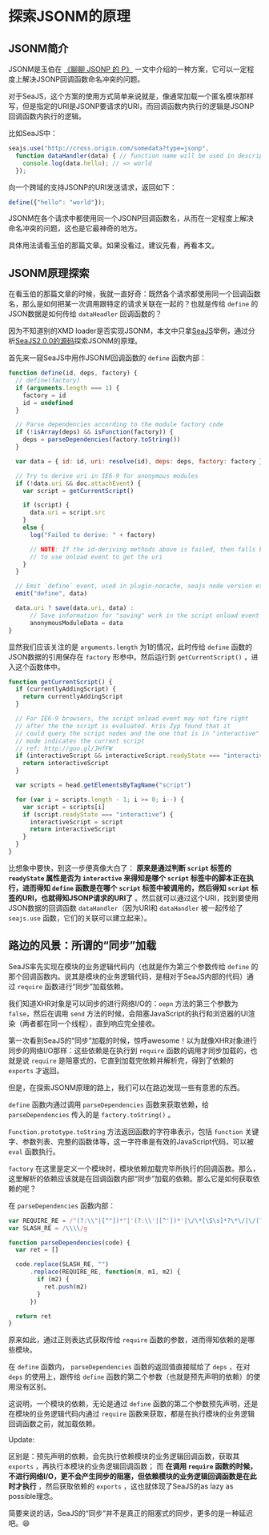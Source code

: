# 探索JSONM的原理

## JSONM简介

JSONM是玉伯在 [《聊聊 JSONP 的 P》](https://github.com/lifesinger/lifesinger.github.com/issues/118) 一文中介绍的一种方案，它可以一定程度上解决JSONP回调函数命名冲突的问题。

对于SeaJS，这个方案的使用方式简单来说就是，像通常加载一个匿名模块那样写，但是指定的URI是JSONP要请求的URI，而回调函数内执行的逻辑是JSONP回调函数内执行的逻辑。

比如SeaJS中：

```JavaScript
seajs.use("http://cross.origin.com/somedata?type=jsonp",
  function dataHandler(data) { // function name will be used in description below
    console.log(data.hello); // => world
  });
```

向一个跨域的支持JSONP的URI发送请求，返回如下：

```JavaScript
define({"hello": "world"});
```

JSONM在各个请求中都使用同一个JSONP回调函数名，从而在一定程度上解决命名冲突的问题，这也是它最神奇的地方。

具体用法请看玉伯的那篇文章。如果没看过，建议先看，再看本文。

## JSONM原理探索

在看玉伯的那篇文章的时候，我就一直好奇：既然各个请求都使用同一个回调函数名，那么是如何把某一次调用跟特定的请求关联在一起的？也就是传给 `define` 的JSON数据是如何传给 `dataHeadler` 回调函数的？

因为不知道别的XMD loader是否实现JSONM，本文中只拿[SeaJS](https://github.com/seajs/seajs)举例，通过分析[SeaJS2.0.0的源码](https://github.com/seajs/seajs/blob/2.0.0/dist/sea-debug.js)探索JSONM的原理。

首先来一窥SeaJS中用作JSONM回调函数的 `define` 函数内部：

```JavaScript
function define(id, deps, factory) {
  // define(factory)
  if (arguments.length === 1) {
    factory = id
    id = undefined
  }

  // Parse dependencies according to the module factory code
  if (!isArray(deps) && isFunction(factory)) {
    deps = parseDependencies(factory.toString())
  }

  var data = { id: id, uri: resolve(id), deps: deps, factory: factory }

  // Try to derive uri in IE6-9 for anonymous modules
  if (!data.uri && doc.attachEvent) {
    var script = getCurrentScript()

    if (script) {
      data.uri = script.src
    }
    else {
      log("Failed to derive: " + factory)

      // NOTE: If the id-deriving methods above is failed, then falls back
      // to use onload event to get the uri
    }
  }

  // Emit `define` event, used in plugin-nocache, seajs node version etc
  emit("define", data)

  data.uri ? save(data.uri, data) :
      // Save information for "saving" work in the script onload event
      anonymousModuleData = data
}
```

显然我们应该关注的是 `arguments.length` 为1的情况，此时传给 `define` 函数的JSON数据的引用保存在 `factory` 形参中。然后运行到 `getCurrentScript()` ，进入这个函数体中。

```JavaScript
function getCurrentScript() {
  if (currentlyAddingScript) {
    return currentlyAddingScript
  }

  // For IE6-9 browsers, the script onload event may not fire right
  // after the the script is evaluated. Kris Zyp found that it
  // could query the script nodes and the one that is in "interactive"
  // mode indicates the current script
  // ref: http://goo.gl/JHfFW
  if (interactiveScript && interactiveScript.readyState === "interactive") {
    return interactiveScript
  }

  var scripts = head.getElementsByTagName("script")

  for (var i = scripts.length - 1; i >= 0; i--) {
    var script = scripts[i]
    if (script.readyState === "interactive") {
      interactiveScript = script
      return interactiveScript
    }
  }
}
```

比想象中要快，到这一步便真像大白了： **原来是通过判断 `script` 标签的 `readyState` 属性是否为 `interactive` 来得知是哪个 `script` 标签中的脚本正在执行，进而得知 `define` 函数是在哪个 `script` 标签中被调用的，然后得知 `script` 标签的URI，也就得知JSONP请求的URI了** 。然后就可以通过这个URI，找到要使用JSON数据的回调函数 `dataHandler`（因为URI和 `dataHandler` 被一起传给了 `seajs.use` 函数，它们的关联可以建立起来）。


## 路边的风景：所谓的“同步”加载

SeaJS率先实现在模块的业务逻辑代码内（也就是作为第三个参数传给 `define` 的那个回调函数内。说其是模块的业务逻辑代码，是相对于SeaJS内部的代码）通过 `require` 函数进行“同步”加载依赖。

我们知道XHR对象是可以同步的进行网络I/O的：`oepn` 方法的第三个参数为 `false`，然后在调用 `send` 方法的时候，会阻塞JavaScript的执行和浏览器的UI渲染（两者都在同一个线程），直到响应完全接收。

第一次看到SeaJS的“同步”加载的时候，惊呼awesome！以为就像XHR对象进行同步的网络I/O那样：这些依赖是在执行到 `require` 函数的调用才同步加载的，也就是说 `require` 是阻塞式的，它直到加载完依赖并解析完，得到了依赖的 `exports` 才返回。

但是，在探索JSONM原理的路上，我们可以在路边发现一些有意思的东西。

`define` 函数内通过调用 `parseDependencies` 函数来获取依赖，给 `parseDependencies` 传入的是 `factory.toString()` 。

`Function.prototype.toString` 方法返回函数的字符串表示，包括 `function` 关键字、参数列表、完整的函数体等，这一字符串是有效的JavaScript代码，可以被 `eval` 函数执行。

`factory` 在这里是定义一个模块时，模块依赖加载完毕所执行的回调函数。那么，这里解析的依赖应该就是在回调函数内部“同步”加载的依赖。那么它是如何获取依赖的呢？

在 `parseDependencies` 函数内部：

```JavaScript
var REQUIRE_RE = /"(?:\\"|[^"])*"|'(?:\\'|[^'])*'|\/\*[\S\s]*?\*\/|\/(?:\\\/|[^/\r\n])+\/(?=[^\/])|\/\/.*|\.\s*require|(?:^|[^$])\brequire\s*\(\s*(["'])(.+?)\1\s*\)/g
var SLASH_RE = /\\\\/g

function parseDependencies(code) {
  var ret = []

  code.replace(SLASH_RE, "")
      .replace(REQUIRE_RE, function(m, m1, m2) {
        if (m2) {
          ret.push(m2)
        }
      })

  return ret
}
```

原来如此，通过正则表达式获取传给 `require` 函数的参数，进而得知依赖的是哪些模块。

在 `define` 函数内， `parseDependencies` 函数的返回值直接赋给了 `deps` ，在对 `deps` 的使用上，跟传给 `define` 函数的第二个参数（也就是预先声明的依赖）的使用没有区别。

这说明，一个模块的依赖，无论是通过 `define` 函数的第二个参数预先声明，还是在模块的业务逻辑代码内通过 `require` 函数来获取，都是在执行模块的业务逻辑回调函数之前，就加载依赖。

Update:

区别是：预先声明的依赖，会先执行依赖模块的业务逻辑回调函数，获取其 `exports` ，再执行本模块的业务逻辑回调函数； 而 **在调用 `require` 函数的时候，不进行网络I/O，更不会产生同步的阻塞，但依赖模块的业务逻辑回调函数是在此时才执行** ，然后获取依赖的 `exports` ，这也就体现了SeaJS的as lazy as possible理念。

简要来说的话，SeaJS的“同步”并不是真正的阻塞式的同步，更多的是一种延迟吧。:smile:
